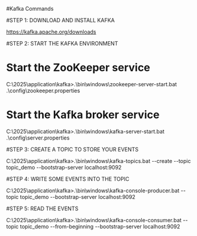#Kafka Commands

#STEP 1: DOWNLOAD AND INSTALL KAFKA

https://kafka.apache.org/downloads

#STEP 2: START THE KAFKA ENVIRONMENT

# Start the ZooKeeper service
C:\2025\application\kafka>.\bin\windows\zookeeper-server-start.bat .\config\zookeeper.properties

# Start the Kafka broker service
C:\2025\application\kafka>.\bin\windows\kafka-server-start.bat .\config\server.properties



#STEP 3: CREATE A TOPIC TO STORE YOUR EVENTS

C:\2025\application\kafka>.\bin\windows\kafka-topics.bat --create --topic topic_demo --bootstrap-server localhost:9092

#STEP 4: WRITE SOME EVENTS INTO THE TOPIC

C:\2025\application\kafka>.\bin\windows\kafka-console-producer.bat --topic topic_demo --bootstrap-server localhost:9092

#STEP 5:  READ THE EVENTS

C:\2025\application\kafka>.\bin\windows\kafka-console-consumer.bat --topic topic_demo --from-beginning --bootstrap-server localhost:9092
